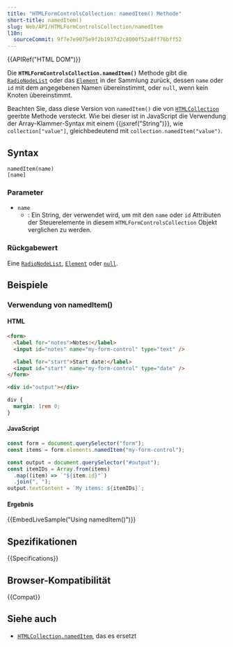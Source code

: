 ```yaml
---
title: "HTMLFormControlsCollection: namedItem() Methode"
short-title: namedItem()
slug: Web/API/HTMLFormControlsCollection/namedItem
l10n:
  sourceCommit: 9f7e7e9075e9f2b1937d2c8000f52a8ff76bff52
---
```


{{APIRef("HTML DOM")}}

Die **`HTMLFormControlsCollection.namedItem()`** Methode gibt die [`RadioNodeList`](/de/docs/Web/API/RadioNodeList) oder das [`Element`](/de/docs/Web/API/Element) in der Sammlung zurück, dessen `name` oder `id` mit dem angegebenen Namen übereinstimmt, oder `null`, wenn kein Knoten übereinstimmt.

Beachten Sie, dass diese Version von `namedItem()` die von [`HTMLCollection`](/de/docs/Web/API/HTMLCollection) geerbte Methode versteckt. Wie bei dieser ist in JavaScript die Verwendung der Array-Klammer-Syntax mit einem {{jsxref("String")}}, wie `collection["value"]`, gleichbedeutend mit `collection.namedItem("value")`.

## Syntax

```js-nolint
namedItem(name)
[name]
```

### Parameter

- `name`
  - : Ein String, der verwendet wird, um mit den `name` oder `id` Attributen der Steuerelemente in diesem `HTMLFormControlsCollection` Objekt verglichen zu werden.

### Rückgabewert

Eine [`RadioNodeList`](/de/docs/Web/API/RadioNodeList), [`Element`](/de/docs/Web/API/Element) oder [`null`](/de/docs/Web/JavaScript/Reference/Operators/null).

## Beispiele

### Verwendung von namedItem()

#### HTML

```html
<form>
  <label for="notes">Notes:</label>
  <input id="notes" name="my-form-control" type="text" />

  <label for="start">Start date:</label>
  <input id="start" name="my-form-control" type="date" />
</form>

<div id="output"></div>
```

```css hidden
div {
  margin: 1rem 0;
}
```

#### JavaScript

```js
const form = document.querySelector("form");
const items = form.elements.namedItem("my-form-control");

const output = document.querySelector("#output");
const itemIDs = Array.from(items)
  .map((item) => `"${item.id}"`)
  .join(", ");
output.textContent = `My items: ${itemIDs}`;
```

#### Ergebnis

{{EmbedLiveSample("Using namedItem()")}}

## Spezifikationen

{{Specifications}}

## Browser-Kompatibilität

{{Compat}}

## Siehe auch

- [`HTMLCollection.namedItem`](/de/docs/Web/API/HTMLCollection/namedItem), das es ersetzt
